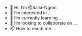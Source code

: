 - 👋 Hi, I’m @Salla-Ngom
- 👀 I’m interested in ...
- 🌱 I’m currently learning ...
- 💞️ I’m looking to collaborate on ...
- 📫 How to reach me ...

<!---
Salla-Ngom/Salla-Ngom is a ✨ special ✨ repository because its `README.md` (this file) appears on your GitHub profile.
You can click the Preview link to take a look at your changes.
--->
